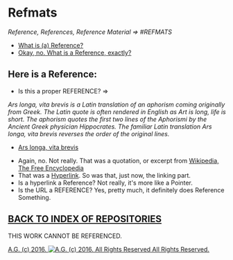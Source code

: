 Refmats
=======

_Reference, References, Reference Material => #REFMATS_

* [What is (a) Reference?](http://beautifulsignals.tumblr.com/post/79431684007/welcome-to-the-abstract-handbook)
* [Okay, no. What is a Reference, exactly?](http://en.wikipedia.org/wiki/Ars_longa,_vita_brevis)

## Here is a Reference:

* Is this a proper REFERENCE? =>

_Ars longa, vita brevis is a Latin translation of an aphorism coming originally from Greek. The Latin quote is often rendered in English as Art is long, life is short._
_The aphorism quotes the first two lines of the Aphorismi by the Ancient Greek physician Hippocrates. The familiar Latin translation Ars longa, vita brevis reverses the order of the original lines._
- [Ars longa, vita brevis](http://en.wikipedia.org/wiki/Ars_longa,_vita_brevis)

* Again, no. Not really. That was a quotation, or excerpt from [Wikipedia, The Free Encyclopedia](http://en.wikipedia.org/wiki/Main_Page)
* That was a [Hyperlink](http://en.wikipedia.org/wiki/Hyperlink). So was that, just now, the linking part.
* Is a hyperlink a Reference? Not really, it's more like a Pointer.
* Is the URL a REFERENCE? Yes, pretty much, it definitely does Reference Something.

## [BACK TO INDEX OF REPOSITORIES](https://github.com/antiface/Index)

THIS WORK CANNOT BE REFERENCED.

[A.G. (c) 2016. ![A.G. (c) 2016. All Rights Reserved](https://historiotheque.files.wordpress.com/2016/11/ag_signature_official_2015_50px_cropped.jpg) All Rights Reserved.](http://alexgagnon.com)
